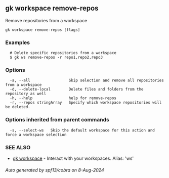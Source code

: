 ## gk workspace remove-repos

Remove repositories from a workspace

```
gk workspace remove-repos [flags]
```

### Examples

```
  # Delete specific repositories from a workspace
  $ gk ws remove-repos -r repo1,repo2,repo3
```

### Options

```
  -a, --all                 Skip selection and remove all repositories from a workspace
  -d, --delete-local        Delete files and folders from the repository as well
  -h, --help                help for remove-repos
  -r, --repos stringArray   Specify which workspace repositories will be deleted.
```

### Options inherited from parent commands

```
  -s, --select-ws   Skip the default workspace for this action and force a workspace selection
```

### SEE ALSO

* [gk workspace](gk_workspace.md)	 - Interact with your workspaces. Alias: 'ws'

###### Auto generated by spf13/cobra on 8-Aug-2024
